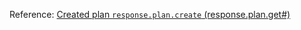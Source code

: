 
Reference: <a href="response.plan.get.md#">Created plan `response.plan.create` (response.plan.get#)</a>
